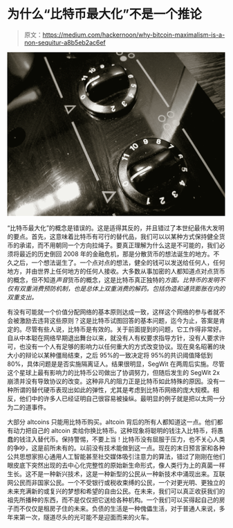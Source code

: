 # 为什么“比特币最大化”不是一个推论

> 原文：<https://medium.com/hackernoon/why-bitcoin-maximalism-is-a-non-sequitur-a8b5eb2ac6ef>

![](img/db29bc66692c049685101dd49e291f47.png)

“比特币最大化”的概念是错误的。这是适得其反的，并且错过了本世纪最伟大发明的要点。首先，这意味着比特币有可行的替代品，我们可以以某种方式保持健全货币的承诺，而不用朝同一个方向拉绳子。要真正理解为什么这是不可能的，我们必须将最近的历史倒回 2008 年的金融危机，那是分散货币的想法诞生的地方。不久之后，一个想法诞生了。一个点对点的想法，健全的钱可以发送给任何人，任何地方，并由世界上任何地方的任何人接收。大多数从事加密的人都知道点对点货币的概念，但不知道*声音*货币的概念，这是比特币真正独特的*方面。比特币的发明不仅有双重消费预防机制，也是总体上双重消费的解药。包括伪造和通货膨胀在内的双重支出。*

有没有可能就一个价值分配网络的基本原则达成一致，这样这个网络的参与者就不会被激励去违背这些原则？这是比特币试图回答的基本问题，迄今为止，答案是肯定的。尽管有些人说，比特币是有效的。关于前面提到的问题，它工作得非常好。自从中本聪在网络早期退出舞台以来，就没有人有权要求指导方针，没有人要求许可，也没有一个人有足够的影响力以任何重大的方式改变协议。现在臭名昭著的块大小的辩论以某种僵局结束，之后 95%的一致决定将 95%的共识阈值降低到 80%，具体问题是是否实施隔离证人。结果很明显，SegWit 在两周后实施。尽管这个星球上最有影响力的比特币公司做出了协调努力，但随后发生的 SegWit 2x 崩溃并没有导致协议的改变。这种非凡的阻力正是比特币如此特殊的原因。没有一种所谓的替代硬币表现出如此的弹性，尤其是考虑到比特币网络的庞大规模。相反，他们中的许多人已经证明自己很容易被操纵。最明显的例子就是把以太网一分为二的道事件。

大部分 altcoins 只能用比特币购买。altcoin 背后的所有人都知道这一点。他们都有动力把自己的 altcoin 卖给你换比特币。这种现象将聪明的钱注入比特币，将愚蠢的钱注入替代币。保持警惕，不要上当！比特币没有屈服于压力，也不关心人类的争吵，这是前所未有的。以前没有技术能做到这一点。现在的末日预言家和各种公共思想家担心通用人工智能甚至社交媒体吸引注意力的算法，错过了刚刚在他们眼皮底下突然出现的去中心化完整性的原始新生命形式，像人类行为上的真菌一样生长。这不是一种新兴技术，这是一种新型的公民从一种新技术中涌现出来。互联网公民而非国家公民。一个不受银行或税收束缚的公民，一个对更光明、更独立的未来充满新的或复兴的梦想和希望的自由公民。在未来，我们可以真正收获我们的祖先所播种的东西，而不是仅仅把它送给各种机构。一个我们可以买得起自己的房子而不仅仅是租房子住的未来。负债的生活是一种傀儡生活，对于普通人来说，多年来第一次，隧道尽头的光可能不是迎面而来的火车。